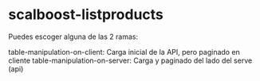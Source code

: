 # scalboost-listproducts

Puedes escoger alguna de las 2 ramas:

table-manipulation-on-client:
     Carga inicial de la API, pero paginado en cliente
table-manipulation-on-server:
     Carga y paginado del lado del serve (api)
